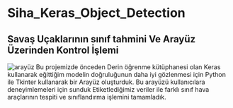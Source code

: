 # Siha_Keras_Object_Detection
## Savaş Uçaklarının sınıf tahmini Ve Arayüz Üzerinden Kontrol İşlemi
![arayüz](https://github.com/omersaidd/Siha_Keras_Object_Detection/assets/138215648/015857e7-3ae9-42ef-8166-7beaeefc17b9)
Bu projemizde önceden Derin öğrenme kütüphanesi olan Keras kullanarak eğittiğim modelin doğruluğunun daha iyi gözlenmesi için Python ile Tkinter kullanarak bir Arayüz oluşturduk. Bu arayüzü kullanıcılara deneyimlemeleri için sunduk
Etiketlediğimiz veriler ile farklı sınıf hava araçlarının tespiti ve sınıflandırma işlemini tamamladık.
